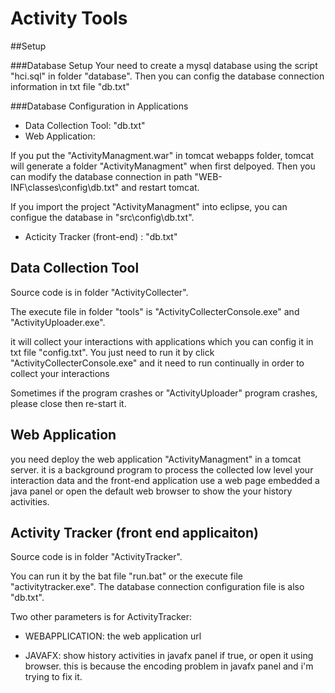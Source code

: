 # Activity Tools

##Setup

###Database Setup
Your need to create a mysql database using the script "hci.sql" in folder "database".
Then you can config the database connection information in txt file "db.txt"

###Database Configuration in Applications
* Data Collection Tool: "db.txt" 
* Web Application: 

If you put the "ActivityManagment.war" in tomcat webapps folder, tomcat will generate a folder "ActivityManagment" when first delpoyed. Then you can modify the database connection in path "WEB-INF\classes\config\db.txt" and restart tomcat. 

If you import the project "ActivityManagment" into eclipse, you can configue the database in "src\config\db.txt".

* Acticity Tracker (front-end) : "db.txt" 


## Data Collection Tool

Source code is in folder "ActivityCollecter".

The execute file in folder "tools" is "ActivityCollecterConsole.exe" and "ActivityUploader.exe". 

it will collect your interactions with applications which you can config it in txt file "config.txt".
You just need to run it by click "ActivityCollecterConsole.exe" and it need to run continually in order to collect your interactions

Sometimes if the program crashes or "ActivityUploader" program crashes, please close then re-start it.

## Web Application

you need deploy the web application "ActivityManagment" in a tomcat server. it is a background program to process the collected low level your interaction data and the front-end application use a web page embedded a java panel or open the default web browser to show the your history activities.

## Activity Tracker (front end applicaiton)

Source code is in folder "ActivityTracker".

You can run it by the bat file "run.bat" or the execute file "activitytracker.exe".
The database connection configuration file is also "db.txt". 

Two other parameters is for ActivityTracker: 

* WEBAPPLICATION: the web application url
      
* JAVAFX: show history activities in javafx panel if true, or open it using browser. this is because the encoding problem in javafx panel and i'm trying to fix it.
